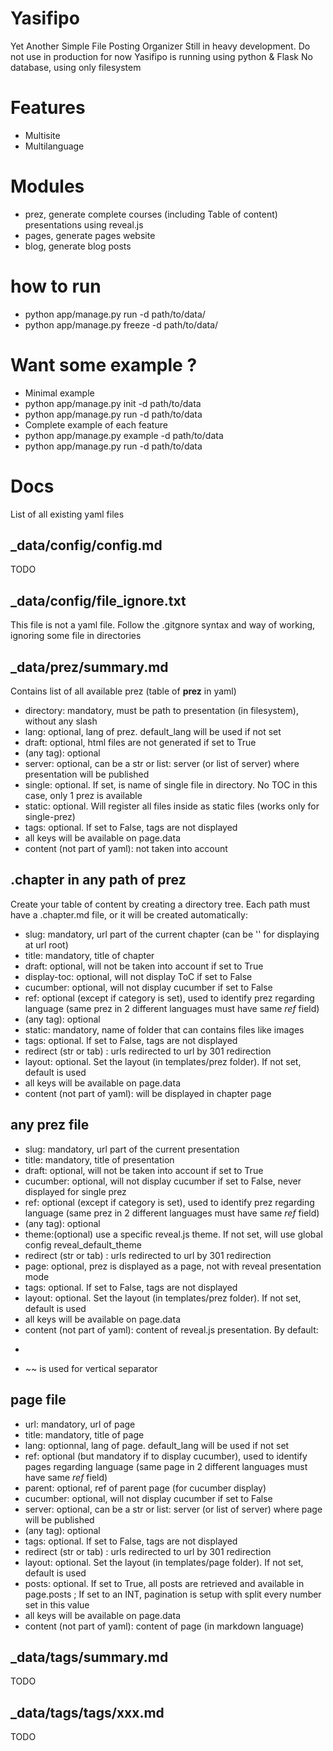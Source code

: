 # Yasifipo

Yet Another Simple File Posting Organizer
Still in heavy development. Do not use in production for now
Yasifipo is running using python & Flask
No database, using only filesystem

# Features
*  Multisite
*  Multilanguage

# Modules
*  prez, generate complete courses (including Table of content) presentations using reveal.js
*  pages, generate pages website
*  blog, generate blog posts

# how to run
*  python app/manage.py run -d path/to/data/
*  python app/manage.py freeze -d path/to/data/

# Want some example ?  
*  Minimal example
  *  python app/manage.py init -d path/to/data
  *  python app/manage.py run -d path/to/data
*  Complete example of each feature
  *  python app/manage.py example -d path/to/data
  *  python app/manage.py run -d path/to/data

# Docs
List of all existing yaml files

## _data/config/config.md
TODO

## _data/config/file_ignore.txt
This file is not a yaml file. Follow the .gitgnore syntax and way of working, ignoring some file in directories

## _data/prez/summary.md
Contains list of all available prez (table of __prez__ in yaml)
*  directory: mandatory, must be path to presentation (in filesystem), without any slash
*  lang: optional, lang of prez. default_lang will be used if not set
*  draft: optional, html files are not generated if set to True
*  (any tag): optional
*  server: optional, can be a str or list: server (or list of server) where presentation will be published
*  single: optional. If set, is name of single file in directory. No TOC in this case, only 1 prez is available
*  static: optional. Will register all files inside as static files (works only for single-prez)
*  tags: optional. If set to False, tags are not displayed
*  all keys will be available on page.data
*  content (not part of yaml): not taken into account

## .chapter in any path of prez
Create your table of content by creating a directory tree. Each path must have a .chapter.md file, or it will be created automatically:  
*  slug: mandatory, url part of the current chapter (can be '' for displaying at url root)
*  title: mandatory, title of chapter
*  draft: optional, will not be taken into account if set to True
*  display-toc: optional, will not display ToC if set to False
*  cucumber: optional, will not display cucumber if set to False
*  ref: optional (except if category is set), used to identify prez regarding language (same prez in 2 different languages must have same _ref_ field)
*  (any tag): optional
*  static: mandatory, name of folder that can contains files like images
*  tags: optional. If set to False, tags are not displayed
*  redirect (str or tab) : urls redirected to url by 301 redirection
*  layout: optional. Set the layout (in templates/prez folder). If not set, default is used
*  all keys will be available on page.data
*  content (not part of yaml): will be displayed in chapter page

## any prez file
*  slug: mandatory, url part of the current presentation
*  title: mandatory, title of presentation
*  draft: optional, will not be taken into account if set to True
*  cucumber: optional, will not display cucumber if set to False, never displayed for single prez
*  ref: optional (except if category is set), used to identify prez regarding language (same prez in 2 different languages must have same _ref_ field)
*  (any tag): optional
*  theme:(optional) use a specific reveal.js theme. If not set, will use global config reveal_default_theme
*  redirect (str or tab) : urls redirected to url by 301 redirection
*  page: optional, prez is displayed as a page, not with reveal presentation mode
*  tags: optional. If set to False, tags are not displayed
*  layout: optional. Set the layout (in templates/prez folder). If not set, default is used
*  all keys will be available on page.data
*  content (not part of yaml): content of reveal.js presentation. By default:
  *  ~~~ is used for horizontal separator
  *  ~~ is used for vertical separator

## page file
*  url: mandatory, url of page
*  title: mandatory, title of page
*  lang: optionnal, lang of page. default_lang will be used if not set
*  ref: optional (but mandatory if to display cucumber), used to identify pages regarding language (same page in 2 different languages must have same _ref_ field)
*  parent: optional, ref of parent page (for cucumber display)
*  cucumber: optional, will not display cucumber if set to False
*  server: optional, can be a str or list: server (or list of server) where page will be published
*  (any tag): optional
*  tags: optional. If set to False, tags are not displayed
*  redirect (str or tab) : urls redirected to url by 301 redirection
*  layout: optional. Set the layout (in templates/page folder). If not set, default is used
*  posts: optional. If set to True, all posts are retrieved and available in page.posts ; If set to an INT, pagination is setup with split every number set in this value
*  all keys will be available on page.data
*  content (not part of yaml): content of page (in markdown language)

## _data/tags/summary.md
TODO

## _data/tags/tags/xxx.md
TODO

